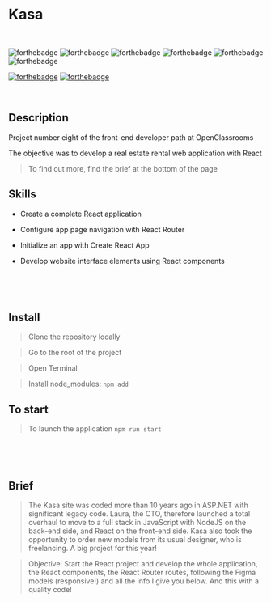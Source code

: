 &nbsp;
# Kasa
&nbsp;

![forthebadge](https://img.shields.io/badge/PHP-777BB4?style=for-the-badge&logo=php&logoColor=white)
![forthebadge](https://img.shields.io/badge/JavaScript-F7DF1E?style=for-the-badge&logo=javascript&logoColor=black)
![forthebadge](https://img.shields.io/badge/Sass-CC6699?style=for-the-badge&logo=sass&logoColor=white)
![forthebadge](https://img.shields.io/badge/CSS3-1572B6?style=for-the-badge&logo=css3&logoColor=white)
![forthebadge](https://img.shields.io/badge/HTML5-E34F26?style=for-the-badge&logo=html5&logoColor=white)
![forthebadge](https://img.shields.io/badge/React-20232A?style=for-the-badge&logo=react&logoColor=61DAFB)

[![forthebadge](https://forthebadge.com/images/badges/built-with-love.svg)](https://forthebadge.com)
[![forthebadge](https://forthebadge.com/images/badges/powered-by-coffee.svg)](https://forthebadge.com)
&nbsp;

&nbsp;
## Description

Project number eight of the front-end developer path at OpenClassrooms

The objective was to develop a real estate rental web application with React
> To find out more, find the brief at the bottom of the page


## Skills

- Create a complete React application

- Configure app page navigation with React Router
 
- Initialize an app with Create React App
 
- Develop website interface elements using React components

&nbsp;

&nbsp;
## Install

> Clone the repository locally

> Go to the root of the project

> Open Terminal

> Install node_modules: ``npm add``


## To start

> To launch the application ``npm run start``

&nbsp;

&nbsp;
## Brief

> The Kasa site was coded more than 10 years ago in ASP.NET with significant legacy code. Laura, the CTO, therefore launched a total overhaul to move to a full stack in JavaScript with NodeJS on the back-end side, and React on the front-end side. Kasa also took the opportunity to order new models from its usual designer, who is freelancing. A big project for this year!

> Objective: Start the React project and develop the whole application, the React components, the React Router routes, following the Figma models (responsive!) and all the info I give you below. And this with a quality code!






